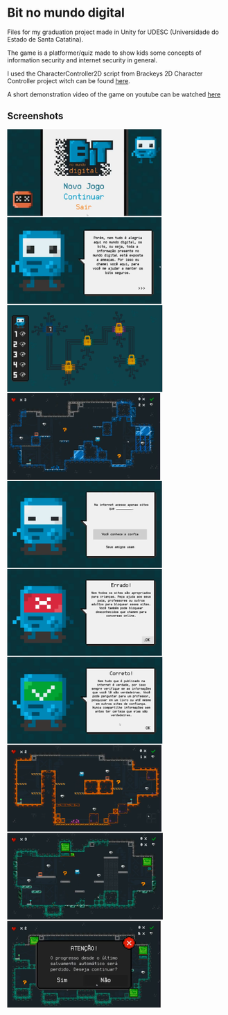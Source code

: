 # Bit no mundo digital
Files for my graduation project made in Unity for UDESC (Universidade do Estado de Santa Catatina).

The game is a platformer/quiz made to show kids some concepts of information security and internet security in general.

I used the CharacterController2D script from Brackeys 2D Character Controller project witch can be found [here](https://github.com/Brackeys/2D-Character-Controller).

A short demonstration video of the game on youtube can be watched [here](https://www.youtube.com/watch?v=rkTbRhIgQ-A)

Screenshots
-------------

<img src="screenshots/1.png" height="200" alt="Screenshot"/> <img src="screenshots/2.png" height="200" alt="Screenshot"/> <img src="screenshots/3.png" height="200" alt="Screenshot"/> <img src="screenshots/4.png" height="200" alt="Screenshot"/> <img src="screenshots/5.png" height="200" alt="Screenshot"/><img src="screenshots/6.png" height="200" alt="Screenshot"/> <img src="screenshots/7.png" height="200" alt="Screenshot"/> <img src="screenshots/8.png" height="200" alt="Screenshot"/> <img src="screenshots/9.png" height="200" alt="Screenshot"/> <img src="screenshots/10.png" height="200" alt="Screenshot"/>
